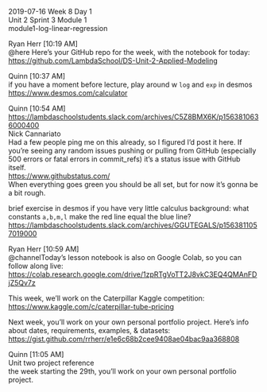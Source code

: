 
2019-07-16 Week 8 Day 1    
Unit 2 Sprint 3 Module 1   
module1-log-linear-regression  

Ryan Herr [10:19 AM]  
@here Here’s your GitHub repo for the week, with the notebook for today: https://github.com/LambdaSchool/DS-Unit-2-Applied-Modeling  

Quinn [10:37 AM]  
if you have a moment before lecture, play around w `log` and `exp` in desmos https://www.desmos.com/calculator  

Quinn [10:54 AM]  
https://lambdaschoolstudents.slack.com/archives/C5Z8BMX6K/p1563810636000400  
Nick Cannariato  
Had a few people ping me on this already, so I figured I’d post it here. If you’re seeing any random issues pushing or pulling from GitHub (especially 500 errors or fatal errors in commit_refs) it’s a status issue with GitHub itself.  
https://www.githubstatus.com/  
When everything goes green you should be all set, but for now it’s gonna be a bit rough.  

brief exercise in desmos if you have very little calculus background: what constants `a,b,m,l` make the red line equal the blue line?   
https://lambdaschoolstudents.slack.com/archives/GGUTEGALS/p1563811057019000  

Ryan Herr [10:59 AM]  
@channelToday’s lesson notebook is also on Google Colab, so you can follow along live:   https://colab.research.google.com/drive/1zpRTgVoTT2J8vkC3EQ4QMAnFDjZ5Qv7z  

This week, we’ll work on the Caterpillar Kaggle competition:    
https://www.kaggle.com/c/caterpillar-tube-pricing  

Next week, you’ll work on your own personal portfolio project. Here’s info about dates, requirements, examples, & datasets:   
https://gist.github.com/rrherr/e1e6c68b2cee9408ae04bac9aa368808    

Quinn [11:05 AM]  
Unit two project reference    
the week starting the 29th, you’ll work on your own personal portfolio project.  




